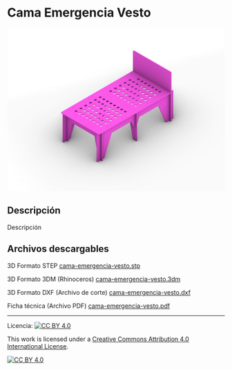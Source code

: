 # Cama Emergencia Vesto

![Cama Emergencia Vesto](/cama-emergencia-vesto/images/cama-emergencia-vesto-1.jpg)

## Descripción

Descripción

## Archivos descargables

3D Formato STEP 
[cama-emergencia-vesto.stp](https://github.com/josemagr95/covid-innovarauco/raw/master/cama-emergencia-vesto/cad/step/cama-emergencia-vesto.stp)

3D Formato 3DM (Rhinoceros) 
[cama-emergencia-vesto.3dm](https://github.com/josemagr95/covid-innovarauco/raw/master/cama-emergencia-vesto/cad/3dm/cama-emergencia-vesto.3dm)

3D Formato DXF (Archivo de corte) 
[cama-emergencia-vesto.dxf](https://github.com/josemagr95/covid-innovarauco/raw/master/cama-emergencia-vesto/cad/dxf/cama-emergencia-vesto.dxf)

Ficha técnica (Archivo PDF) 
[cama-emergencia-vesto.pdf](https://github.com/josemagr95/covid-innovarauco/raw/master/cama-emergencia-vesto/docs/cama-emergencia-vesto.pdf)  

***

Licencia: [![CC BY 4.0][cc-by-shield]][cc-by]

This work is licensed under a [Creative Commons Attribution 4.0 International
License][cc-by].

[![CC BY 4.0][cc-by-image]][cc-by]

[cc-by]: http://creativecommons.org/licenses/by/4.0/
[cc-by-image]: https://i.creativecommons.org/l/by/4.0/88x31.png
[cc-by-shield]: https://img.shields.io/badge/License-CC%20BY%204.0-lightgrey.svg